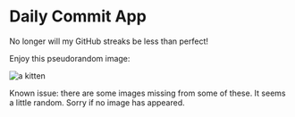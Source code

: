 Daily Commit App
================
No longer will my GitHub streaks be less than perfect!

Enjoy this pseudorandom image:

![a kitten](http://placekitten.com/700/300 "a kitten")

Known issue: there are some images missing from some of these. It seems a little random. Sorry if no image has appeared.